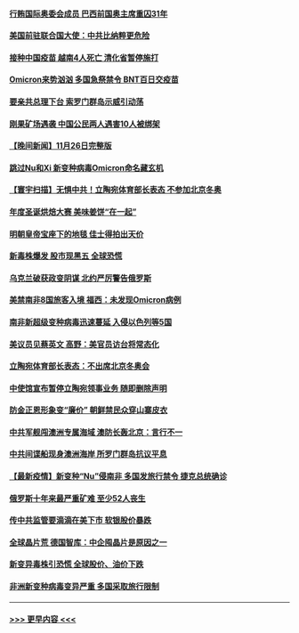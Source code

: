 #### [行贿国际奥委会成员 巴西前国奥主席重囚31年](../pages/prog202/a103279002.md?t=11271628) 
#### [美国前驻联合国大使：中共比纳粹更危险](../pages/prog202/a103278977.md?t=11271628) 
#### [接种中国疫苗 越南4人死亡 清化省暂停施打](../pages/prog202/a103278983.md?t=11271628) 
#### [Omicron来势汹汹 多国急祭禁令 BNT百日交疫苗](../pages/prog202/a103278880.md?t=11271628) 
#### [要亲共总理下台 索罗门群岛示威引动荡](../pages/prog202/a103278643.md?t=11271628) 
#### [刚果矿场遇袭 中国公民两人遇害10人被绑架](../pages/prog202/a103278688.md?t=11271628) 
#### [【晚间新闻】11月26日完整版](../pages/prog202/a103278860.md?t=11271628) 
#### [跳过Nu和Xi 新变种病毒Omicron命名藏玄机](../pages/prog202/a103278847.md?t=11271628) 
#### [【寰宇扫描】无惧中共！立陶宛体育部长表态 不参加北京冬奥](../pages/prog202/a103278620.md?t=11271628) 
#### [年度圣诞烘焙大赛 美味姜饼“在一起”](../pages/prog202/a103278640.md?t=11271628) 
#### [明朝皇帝宝座下的地毯 佳士得拍出天价](../pages/prog202/a103278607.md?t=11271628) 
#### [新毒株爆发 股市现黑五 全球恐慌](../pages/prog202/a103278673.md?t=11271628) 
#### [乌克兰破获政变阴谋 北约严厉警告俄罗斯](../pages/prog202/a103278660.md?t=11271628) 
#### [美禁南非8国旅客入境 福西：未发现Omicron病例](../pages/prog202/a103278600.md?t=11271628) 
#### [南非新超级变种病毒迅速蔓延 入侵以色列等5国](../pages/prog202/a103278601.md?t=11271628) 
#### [美议员见蔡英文 高野：美官员访台将常态化](../pages/prog202/a103278592.md?t=11271628) 
#### [立陶宛体育部长表态：不出席北京冬奥会](../pages/prog202/a103278586.md?t=11271628) 
#### [中使馆宣布暂停立陶宛领事业务 随即删除声明](../pages/prog202/a103278577.md?t=11271628) 
#### [防金正恩形象变“廉价” 朝鲜禁民众穿山寨皮衣](../pages/prog202/a103278501.md?t=11271628) 
#### [中共军舰闯澳洲专属海域 澳防长轰北京：言行不一](../pages/prog202/a103278446.md?t=11271628) 
#### [中共间谍船现身澳洲海岸 所罗门群岛抗议平息](../pages/prog202/a103278467.md?t=11271628) 
#### [【最新疫情】新变种“Nu”侵南非 多国发旅行禁令 捷克总统确诊](../pages/prog202/a103278458.md?t=11271628) 
#### [俄罗斯十年来最严重矿难 至少52人丧生](../pages/prog202/a103278454.md?t=11271628) 
#### [传中共监管要滴滴在美下市 软银股价暴跌](../pages/prog202/a103278422.md?t=11271628) 
#### [全球晶片荒 德国智库：中企囤晶片是原因之一](../pages/prog202/a103278408.md?t=11271628) 
#### [新变异毒株引恐慌 全球股价、油价下跌](../pages/prog202/a103278358.md?t=11271628) 
#### [非洲新变种病毒变异严重 多国采取旅行限制](../pages/prog202/a103278291.md?t=11271628) 

----
#### [ >>> 更早内容 <<< ](../indexes/prog202-earlier.md)
